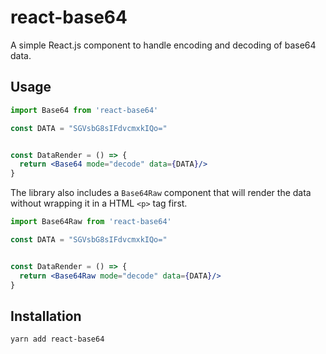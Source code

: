 # react-base64

A simple React.js component to handle encoding and decoding of base64 data.

## Usage

```jsx
import Base64 from 'react-base64'

const DATA = "SGVsbG8sIFdvcmxkIQo="


const DataRender = () => {
  return <Base64 mode="decode" data={DATA}/>
}
```

The library also includes a `Base64Raw` component that will render the data without wrapping it in a
HTML `<p>`  tag first.


```jsx
import Base64Raw from 'react-base64'

const DATA = "SGVsbG8sIFdvcmxkIQo="


const DataRender = () => {
  return <Base64Raw mode="decode" data={DATA}/>
}
```

## Installation

```
yarn add react-base64
```

